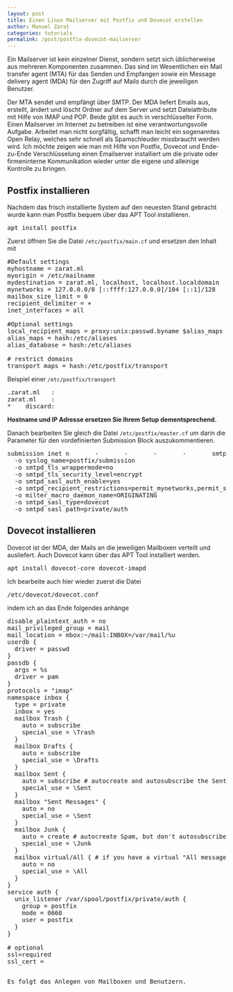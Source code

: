```yaml
---
layout: post
title: Einen Linux Mailserver mit Postfix und Dovecot erstellen
author: Manuel Zarat
categories: tutorials
permalink: /post/postfix-dovecot-mailserver
---
```


Ein Mailserver ist kein einzelner Dienst, sondern setzt sich üblicherweise aus mehreren Komponenten zusammen. Das sind im Wesentlichen ein Mail transfer agent (MTA) für das Senden und Empfangen sowie ein Message delivery agent (MDA) für den Zugriff auf Mails durch die jeweiligen Benutzer. 
<!--excerpt_separator-->
Der MTA sendet und empfängt über SMTP. Der MDA liefert Emails aus, erstellt, ändert und löscht Ordner auf dem Server und setzt Dateiattribute mit Hilfe von IMAP und POP. Beide gibt es auch in verschlüsselter Form. Einen Mailserver im Internet zu betreiben ist eine verantwortungsvolle Aufgabe. Arbeitet man nicht sorgfältig, schafft man leicht ein sogenanntes Open Relay, welches sehr schnell als Spamschleuder missbraucht werden wird. Ich möchte zeigen wie man mit Hilfe von Postfix, Dovecot und Ende-zu-Ende Verschlüsselung einen Emailserver installiert um die private oder firmeninterne Kommunikation wieder unter die eigene und alleinige Kontrolle zu bringen.

<h2>Postfix installieren</h2>

Nachdem das frisch installierte System auf den neuesten Stand gebracht wurde kann man Postfix bequem über das APT Tool installieren.

<pre>apt install postfix</pre>

Zuerst öffnen Sie die Datei <code>/etc/postfix/main.cf</code> und ersetzen den Inhalt mit

<pre>
#Default settings
myhostname = zarat.ml
myorigin = /etc/mailname
mydestination = zarat.ml, localhost, localhost.localdomain 
mynetworks = 127.0.0.0/8 [::ffff:127.0.0.0]/104 [::1]/128 
mailbox_size_limit = 0
recipient_delimiter = +
inet_interfaces = all

#Optional settings
local_recipient_maps = proxy:unix:passwd.byname $alias_maps
alias_maps = hash:/etc/aliases
alias_database = hash:/etc/aliases

# restrict domains
transport_maps = hash:/etc/postfix/transport
</pre>

Beispiel einer <code>/etc/postfix/transport</code>

<pre>
.zarat.ml   :
zarat.ml    :
*    discard:
</pre>

<b>Hostname und IP Adresse ersetzen Sie Ihrem Setup dementsprechend.</b>
  
Danach bearbeiten Sie gleich die Datei <code>/etc/postfix/master.cf</code> um darin die Parameter für den vordefinierten Submission Block auszukommentieren.

<pre>
submission inet n       -       -       -       -       smtpd
  -o syslog_name=postfix/submission
  -o smtpd_tls_wrappermode=no
  -o smtpd_tls_security_level=encrypt
  -o smtpd_sasl_auth_enable=yes
  -o smtpd_recipient_restrictions=permit_mynetworks,permit_sasl_authenticated,reject
  -o milter_macro_daemon_name=ORIGINATING
  -o smtpd_sasl_type=dovecot
  -o smtpd_sasl_path=private/auth
</pre>

<h2>Dovecot installieren</h2>

Dovecot ist der MDA, der Mails an die jeweiligen Mailboxen verteilt und ausliefert. Auch Dovecot kann über das APT Tool installiert werden.

<pre>apt install dovecot-core dovecot-imapd</pre>

Ich bearbeite auch hier wieder zuerst die Datei

<pre>/etc/dovecot/dovecot.conf</pre>

indem ich an das Ende folgendes anhänge

<pre>disable_plaintext_auth = no
mail_privileged_group = mail
mail_location = mbox:~/mail:INBOX=/var/mail/%u
userdb {
  driver = passwd
}
passdb {
  args = %s
  driver = pam
}
protocols = "imap"
namespace inbox {
  type = private
  inbox = yes
  mailbox Trash {
    auto = subscribe
    special_use = \Trash
  }
  mailbox Drafts {
    auto = subscribe
    special_use = \Drafts
  }
  mailbox Sent {
    auto = subscribe # autocreate and autosubscribe the Sent mailbox
    special_use = \Sent
  }
  mailbox "Sent Messages" {
    auto = no
    special_use = \Sent
  }
  mailbox Junk {
    auto = create # autocreate Spam, but don't autosubscribe
    special_use = \Junk
  }
  mailbox virtual/All { # if you have a virtual "All messages" mailbox 
    auto = no
    special_use = \All
  }
}
service auth {
  unix_listener /var/spool/postfix/private/auth {
    group = postfix
    mode = 0660
    user = postfix
  }
}

# optional
ssl=required
ssl_cert = </etc/ssl/certs/mailcert.pem
ssl_key = </etc/ssl/private/mail.key</pre>

Es folgt das Anlegen von Mailboxen und Benutzern.
